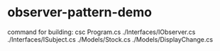 # observer-pattern-demo

command for building: csc Program.cs ./Interfaces/IObserver.cs ./Interfaces/ISubject.cs ./Models/Stock.cs ./Models/DisplayChange.cs